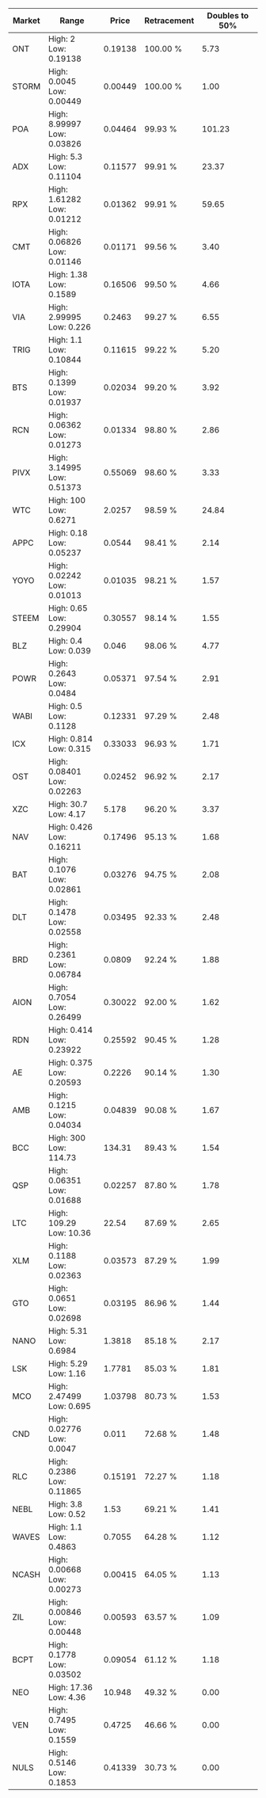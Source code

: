 | Market | Range | Price| Retracement | Doubles to 50% |
| --- | --- | --- | --- | --- |
| ONT | High: 2<br />Low: 0.19138 | 0.19138 | 100.00 % | 5.73 |
| STORM | High: 0.0045<br />Low: 0.00449 | 0.00449 | 100.00 % | 1.00 |
| POA | High: 8.99997<br />Low: 0.03826 | 0.04464 | 99.93 % | 101.23 |
| ADX | High: 5.3<br />Low: 0.11104 | 0.11577 | 99.91 % | 23.37 |
| RPX | High: 1.61282<br />Low: 0.01212 | 0.01362 | 99.91 % | 59.65 |
| CMT | High: 0.06826<br />Low: 0.01146 | 0.01171 | 99.56 % | 3.40 |
| IOTA | High: 1.38<br />Low: 0.1589 | 0.16506 | 99.50 % | 4.66 |
| VIA | High: 2.99995<br />Low: 0.226 | 0.2463 | 99.27 % | 6.55 |
| TRIG | High: 1.1<br />Low: 0.10844 | 0.11615 | 99.22 % | 5.20 |
| BTS | High: 0.1399<br />Low: 0.01937 | 0.02034 | 99.20 % | 3.92 |
| RCN | High: 0.06362<br />Low: 0.01273 | 0.01334 | 98.80 % | 2.86 |
| PIVX | High: 3.14995<br />Low: 0.51373 | 0.55069 | 98.60 % | 3.33 |
| WTC | High: 100<br />Low: 0.6271 | 2.0257 | 98.59 % | 24.84 |
| APPC | High: 0.18<br />Low: 0.05237 | 0.0544 | 98.41 % | 2.14 |
| YOYO | High: 0.02242<br />Low: 0.01013 | 0.01035 | 98.21 % | 1.57 |
| STEEM | High: 0.65<br />Low: 0.29904 | 0.30557 | 98.14 % | 1.55 |
| BLZ | High: 0.4<br />Low: 0.039 | 0.046 | 98.06 % | 4.77 |
| POWR | High: 0.2643<br />Low: 0.0484 | 0.05371 | 97.54 % | 2.91 |
| WABI | High: 0.5<br />Low: 0.1128 | 0.12331 | 97.29 % | 2.48 |
| ICX | High: 0.814<br />Low: 0.315 | 0.33033 | 96.93 % | 1.71 |
| OST | High: 0.08401<br />Low: 0.02263 | 0.02452 | 96.92 % | 2.17 |
| XZC | High: 30.7<br />Low: 4.17 | 5.178 | 96.20 % | 3.37 |
| NAV | High: 0.426<br />Low: 0.16211 | 0.17496 | 95.13 % | 1.68 |
| BAT | High: 0.1076<br />Low: 0.02861 | 0.03276 | 94.75 % | 2.08 |
| DLT | High: 0.1478<br />Low: 0.02558 | 0.03495 | 92.33 % | 2.48 |
| BRD | High: 0.2361<br />Low: 0.06784 | 0.0809 | 92.24 % | 1.88 |
| AION | High: 0.7054<br />Low: 0.26499 | 0.30022 | 92.00 % | 1.62 |
| RDN | High: 0.414<br />Low: 0.23922 | 0.25592 | 90.45 % | 1.28 |
| AE | High: 0.375<br />Low: 0.20593 | 0.2226 | 90.14 % | 1.30 |
| AMB | High: 0.1215<br />Low: 0.04034 | 0.04839 | 90.08 % | 1.67 |
| BCC | High: 300<br />Low: 114.73 | 134.31 | 89.43 % | 1.54 |
| QSP | High: 0.06351<br />Low: 0.01688 | 0.02257 | 87.80 % | 1.78 |
| LTC | High: 109.29<br />Low: 10.36 | 22.54 | 87.69 % | 2.65 |
| XLM | High: 0.1188<br />Low: 0.02363 | 0.03573 | 87.29 % | 1.99 |
| GTO | High: 0.0651<br />Low: 0.02698 | 0.03195 | 86.96 % | 1.44 |
| NANO | High: 5.31<br />Low: 0.6984 | 1.3818 | 85.18 % | 2.17 |
| LSK | High: 5.29<br />Low: 1.16 | 1.7781 | 85.03 % | 1.81 |
| MCO | High: 2.47499<br />Low: 0.695 | 1.03798 | 80.73 % | 1.53 |
| CND | High: 0.02776<br />Low: 0.0047 | 0.011 | 72.68 % | 1.48 |
| RLC | High: 0.2386<br />Low: 0.11865 | 0.15191 | 72.27 % | 1.18 |
| NEBL | High: 3.8<br />Low: 0.52 | 1.53 | 69.21 % | 1.41 |
| WAVES | High: 1.1<br />Low: 0.4863 | 0.7055 | 64.28 % | 1.12 |
| NCASH | High: 0.00668<br />Low: 0.00273 | 0.00415 | 64.05 % | 1.13 |
| ZIL | High: 0.00846<br />Low: 0.00448 | 0.00593 | 63.57 % | 1.09 |
| BCPT | High: 0.1778<br />Low: 0.03502 | 0.09054 | 61.12 % | 1.18 |
| NEO | High: 17.36<br />Low: 4.36 | 10.948 | 49.32 % | 0.00 |
| VEN | High: 0.7495<br />Low: 0.1559 | 0.4725 | 46.66 % | 0.00 |
| NULS | High: 0.5146<br />Low: 0.1853 | 0.41339 | 30.73 % | 0.00 |
